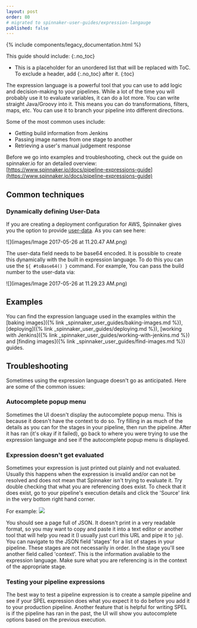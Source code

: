 ```yaml
---
layout: post
order: 80
# migrated to spinnaker-user-guides/expression-langauge
published: false
---
```


{% include components/legacy_documentation.html %}

This guide should include:
{:.no_toc}
* This is a placeholder for an unordered list that will be replaced with ToC. To exclude a header, add {:.no_toc} after it.
{:toc}


The expression language is a powerful tool that you can use to add logic and decision-making to your pipelines. While a lot of the time you will probably use it to evaluate variables, it can do a lot more. You can write straight Java/Groovy into it. This means you can do transformations, filters, maps, etc. You can use it to branch your pipeline into different directions.

Some of the most common uses include:
- Getting build information from Jenkins
- Passing image names from one stage to another
- Retrieving a user's manual judgement response


Before we go into examples and troubleshooting, check out the guide on spinnaker.io for an detailed overview: [https://www.spinnaker.io/docs/pipeline-expressions-guide](https://www.spinnaker.io/docs/pipeline-expressions-guide)

## Common techniques

### Dynamically defining User-Data

If you are creating a deployment configuration for AWS, Spinnaker gives you the option to provide [user-data](http://docs.aws.amazon.com/AWSEC2/latest/UserGuide/ec2-instance-metadata.html#instancedata-add-user-data). As you can see here:

![](images/Image 2017-05-26 at 11.20.47 AM.png)

The user-data field needs to be base64 encoded. It is possible to create this dynamically with the built in expression language. To do this you can use the `${ #toBase64() }` command. For example, You can pass the build number to the user-data via:

![](images/Image 2017-05-26 at 11.29.23 AM.png)


## Examples

You can find the expression language used in the examples within the [baking images]({% link _spinnaker_user_guides/baking-images.md %}), [deploying]({% link _spinnaker_user_guides/deploying.md %}), [working with Jenkins]({% link _spinnaker_user_guides/working-with-jenkins.md %}) and [finding images]({% link _spinnaker_user_guides/find-images.md %}) guides.

## Troubleshooting

Sometimes using the expression language doesn't go as anticipated. Here are some of the common issues:

### Autocomplete popup menu

Sometimes the UI doesn't display the autocomplete popup menu. This is because it doesn't have the context to do so. Try filling in as much of the details as you can for the stages in your pipeline, then run the pipeline. After it has ran (it's okay if it failed), go back to where you were trying to use the expression language and see if the autocomplete popup menu is displayed.

### Expression doesn't get evaluated

Sometimes your expression is just printed out plainly and not evaluated. Usually this happens when the expression is invalid and/or can not be resolved and does not mean that Spinnaker isn't trying to evaluate it. Try double checking that what you are referencing does exist. To check that it does exist, go to your pipeline's execution details and click the 'Source' link in the very bottom right hand corner. 

For example:
![](https://d2ddoduugvun08.cloudfront.net/items/0O261w2H3N3H043r0l33/Image%202017-04-03%20at%203.37.57%20PM.png)

You should see a page full of JSON. It doesn't print in a very readable format, so you may want to copy and paste it into a text editor or another tool that will help you read it (I usually just curl this URL and pipe it to `jq`). You can navigate to the JSON field 'stages' for a list of stages in your pipeline. These stages are not necessarily in order. In the stage you'll see another field called 'context'. This is the information avaliable to the expression language. Make sure what you are referencing is in the context of the appropriate stage.

### Testing your pipeline expressions

The best way to test a pipeline expression is to create a sample pipeline and see if your SPEL expression does what you expect it to do before you add it to your production pipeline. Another feature that is helpful for writing SPEL is if the pipeline has ran in the past, the UI will show you autocomplete options based on the previous execution.
